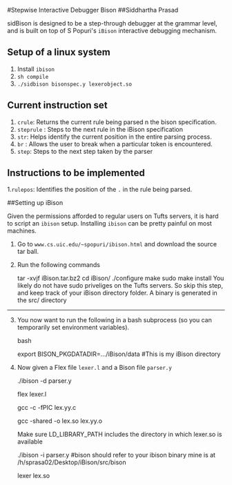 #Stepwise Interactive Debugger Bison
##Siddhartha Prasad

sidBison is designed to be a step-through debugger at the grammar level, and is built on top of S Popuri's `iBison` interactive
debugging mechanism.

## Setup of a linux system

1. Install `ibison`
2. `sh compile`
3. `./sidbison bisonspec.y lexerobject.so`


## Current instruction set

1. `crule`: Returns the current rule being parsed n the bison specification.
2. `steprule` : Steps to the next rule in the iBison specification
3. `str`: Helps identify the current position in the entire parsing process.
4. `br` : Allows the user to break when a particular token is encountered.
5. `step`: Steps to the next step taken by the parser


## Instructions to be implemented


1.`rulepos`: Identifies the position of the `.` in the rule being parsed. 



##Setting up iBison

Given the permissions afforded to regular users on Tufts servers, it is
hard to script an `ibison` setup. Installing `ibison` can be pretty painful
on most machines.

1. Go to `www.cs.uic.edu/~spopuri/ibison.html` and download the source tar ball.

2. Run the following commands

    tar -xvjf iBison.tar.bz2
    cd iBison/
    ./configure
    make
    sudo make install  You likely do not have sudo priveliges on the Tufts
                       servers. So skip this step, and keep track of your
                       iBison directory folder. A binary is generated in
                       the src/ directory


----------------------------------------------------------

3. You now want to run the following in a bash subprocess (so you can temporarily set environment variables).

    bash
    
    export BISON_PKGDATADIR=.../iBison/data #This is my iBison directory


4. Now given a Flex file `lexer.l` and a Bison file `parser.y`

    ./ibison -d parser.y
    
    flex lexer.l
    
    gcc -c -fPIC lex.yy.c
    
    gcc -shared -o lex.so lex.yy.o

    Make sure LD_LIBRARY_PATH includes the directory in which lexer.so is
      available

    ./ibison -i parser.y #bison should refer to your ibison binary
                        mine is at /h/sprasa02/Desktop/iBison/src/bison

    lexer lex.so



